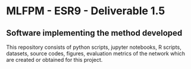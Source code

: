 # MLFPM - ESR9 - Deliverable 1.5
## Software implementing the method developed

This repository consists of python scripts, jupyter notebooks, R scripts, datasets, source codes, figures, evaluation metrics of the network which are created or obtained for this project.

